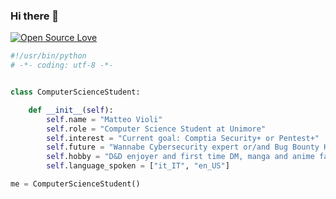 ### Hi there 👋
[![Open Source Love](https://badges.frapsoft.com/os/v1/open-source.svg?v=102)](https://github.com/ellerbrock/open-source-badge/)


```python
#!/usr/bin/python
# -*- coding: utf-8 -*-


class ComputerScienceStudent:

    def __init__(self):
        self.name = "Matteo Violi"
        self.role = "Computer Science Student at Unimore"
        self.interest = "Current goal: Comptia Security+ or Pentest+"
        self.future = "Wannabe Cybersecurity expert or/and Bug Bounty Hunter"
        self.hobby = "D&D enjoyer and first time DM, manga and anime fan"
        self.language_spoken = ["it_IT", "en_US"]

me = ComputerScienceStudent()
```
